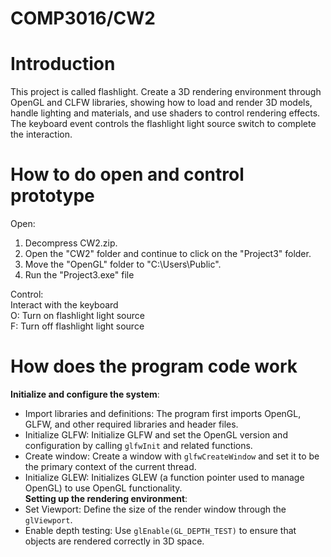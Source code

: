 # COMP3016/CW2

# Introduction
This project is called flashlight. Create a 3D rendering environment through OpenGL and CLFW libraries, showing how to load and render 3D models, handle lighting and materials, and use shaders to control rendering effects. The keyboard event controls the flashlight light source switch to complete the interaction.

# How to do open and control prototype
Open:<br/>
1. Decompress CW2.zip.
2. Open the "CW2" folder and continue to click on the "Project3" folder.
3. Move the "OpenGL" folder to "C:\Users\Public".
4. Run the "Project3.exe" file<br/>

Control:<br/>
Interact with the keyboard<br/>
O: Turn on flashlight light source<br/>
F: Turn off flashlight light source

# How does the program code work
**Initialize and configure the system**:<br/>
- Import libraries and definitions: The program first imports OpenGL, GLFW, and other required libraries and header files.<br/>
- Initialize GLFW: Initialize GLFW and set the OpenGL version and configuration by calling `glfwInit` and related functions.<br/>
- Create window: Create a window with `glfwCreateWindow` and set it to be the primary context of the current thread.<br/>
- Initialize GLEW: Initializes GLEW (a function pointer used to manage OpenGL) to use OpenGL functionality.<br/>
**Setting up the rendering environment**:<br/>
- Set Viewport: Define the size of the render window through the `glViewport`.<br>
- Enable depth testing: Use `glEnable(GL_DEPTH_TEST)` to ensure that objects are rendered correctly in 3D space.<br/>
